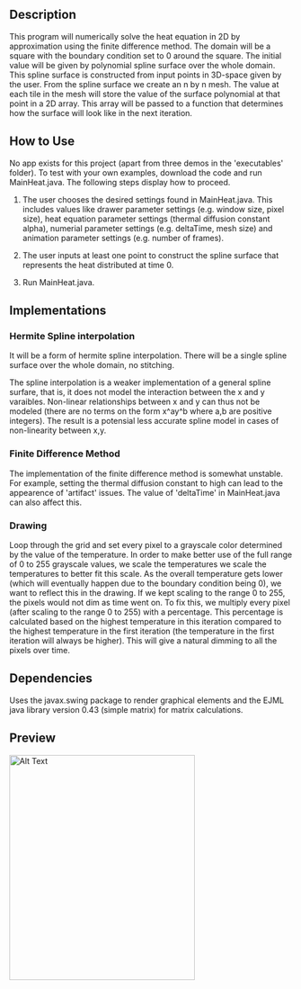 ## Description

This program will numerically solve the heat equation in 2D by approximation using the finite difference method. The domain will be a square with the boundary condition set to 0 around the square. The initial value will be given by polynomial spline surface over the whole domain. This spline surface is constructed from input points in 3D-space given by the user. From the spline surface we create an n by n mesh. The value at each tile in the mesh will store the value of the surface polynomial at that point in a 2D array. This array will be passed to a function that determines how the surface will look like in the next iteration.

## How to Use

No app exists for this project (apart from three demos in the 'executables' folder). To test with your own examples, download the code and run MainHeat.java. The following steps display how to proceed.

1. The user chooses the desired settings found in MainHeat.java. This includes values like drawer parameter settings (e.g. window size, pixel size), heat equation parameter settings (thermal diffusion constant alpha), numerial parameter settings (e.g. deltaTime, mesh size) and animation parameter settings (e.g. number of frames). 

2. The user inputs at least one point to construct the spline surface that represents the heat distributed at time 0.

3. Run MainHeat.java.

## Implementations
### Hermite Spline interpolation

It will be a form of hermite spline interpolation. There will be a single spline surface over the whole domain, no stitching.

The spline interpolation is a weaker implementation of a general spline surfare, that is, it does not model the interaction between the x and y varaibles. Non-linear relationships between x and y can thus not be modeled (there are no terms on the form x^ay^b where a,b are positive integers). The result is a potensial less accurate spline model in cases of non-linearity between x,y.

### Finite Difference Method

The implementation of the finite difference method is somewhat unstable. For example, setting the thermal diffusion constant to high can lead to the appearence of 'artifact' issues. The value of 'deltaTime' in MainHeat.java can also affect this. 
		
### Drawing

Loop through the grid and set every pixel to a grayscale color determined by the value of the temperature. In order to make better use of the full range of 0 to 255 grayscale values, we scale the temperatures we scale the temperatures to better fit this scale. As the overall temperature gets lower (which will eventually happen due to the boundary condition being 0), we want to reflect this in the drawing. If we kept scaling to the range 0 to 255, the pixels would not dim as time went on. To fix this, we multiply every pixel (after scaling to the range 0 to 255) with a percentage. This percentage is calculated based on the highest temperature in this iteration compared to the highest temperature in the first iteration (the temperature in the first iteration will always be higher). This will give a natural dimming to all the pixels over time. 

## Dependencies

Uses the javax.swing package to render graphical elements and the EJML java library version 0.43 (simple matrix) for matrix calculations.

## Preview
<img src="assets/preview.gif" alt="Alt Text" width="330" height="400" />
